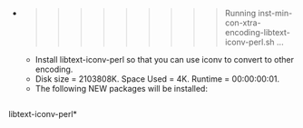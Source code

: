 * >>>>>>>>> Running inst-min-con-xtra-encoding-libtext-iconv-perl.sh ...
  * Install libtext-iconv-perl so that you can use iconv to convert to other encoding.
  * Disk size = 2103808K. Space Used = 4K. Runtime = 00:00:00:01.
  * The following NEW packages will be installed:
  ```bash
libtext-iconv-perl*
  ```
